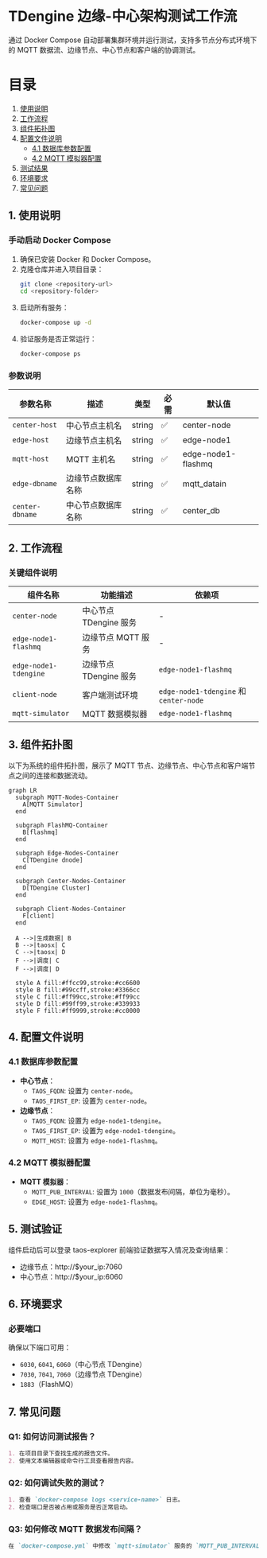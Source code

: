 # TDengine 边缘-中心架构测试工作流

通过 Docker Compose 自动部署集群环境并运行测试，支持多节点分布式环境下的 MQTT 数据流、边缘节点、中心节点和客户端的协调测试。

# 目录
1. [使用说明](#1-使用说明)
1. [工作流程](#2-工作流程)
1. [组件拓扑图](#3-组件拓扑图)
1. [配置文件说明](#4-配置文件说明)
    - [4.1 数据库参数配置](#41-数据库参数配置)
    - [4.2 MQTT 模拟器配置](#42-mqtt-模拟器配置)
1. [测试结果](#5-测试结果)
1. [环境要求](#6-环境要求)
1. [常见问题](#7-常见问题)

## 1. 使用说明

### 手动启动 Docker Compose
1. 确保已安装 Docker 和 Docker Compose。
2. 克隆仓库并进入项目目录：
   ```bash
   git clone <repository-url>
   cd <repository-folder>
   ```
3. 启动所有服务：
   ```bash
   docker-compose up -d
   ```
4. 验证服务是否正常运行：
   ```bash
   docker-compose ps
   ```

### 参数说明
| 参数名称               | 描述                     | 类型    | 必需 | 默认值    |
|------------------------|--------------------------|---------|------|-----------|
| `center-host`          | 中心节点主机名           | string  | ✅   | center-node |
| `edge-host`            | 边缘节点主机名           | string  | ✅   | edge-node1  |
| `mqtt-host`            | MQTT 主机名             | string  | ✅   | edge-node1-flashmq |
| `edge-dbname`          | 边缘节点数据库名称       | string  | ✅   | mqtt_datain |
| `center-dbname`        | 中心节点数据库名称       | string  | ✅   | center_db |

## 2. 工作流程


### 关键组件说明
| 组件名称               | 功能描述                          | 依赖项                              |
|------------------------|-----------------------------------|-------------------------------------|
| `center-node`          | 中心节点 TDengine 服务           | -                                   |
| `edge-node1-flashmq`   | 边缘节点 MQTT 服务               | -                                   |
| `edge-node1-tdengine`  | 边缘节点 TDengine 服务           | `edge-node1-flashmq`                |
| `client-node`          | 客户端测试环境                    | `edge-node1-tdengine` 和 `center-node` |
| `mqtt-simulator`       | MQTT 数据模拟器                  | `edge-node1-flashmq`                |

## 3. 组件拓扑图

以下为系统的组件拓扑图，展示了 MQTT 节点、边缘节点、中心节点和客户端节点之间的连接和数据流动。

```mermaid
graph LR
  subgraph MQTT-Nodes-Container
    A[MQTT Simulator]
  end

  subgraph FlashMQ-Container
    B[flashmq]
  end

  subgraph Edge-Nodes-Container
    C[TDengine dnode]
  end

  subgraph Center-Nodes-Container
    D[TDengine Cluster]
  end

  subgraph Client-Nodes-Container
    F[client]
  end

  A -->|生成数据| B
  B -->|taosx| C
  C -->|taosx| D
  F -->|调度| C
  F -->|调度| D

  style A fill:#ffcc99,stroke:#cc6600
  style B fill:#99ccff,stroke:#3366cc
  style C fill:#ff99cc,stroke:#ff99cc
  style D fill:#99ff99,stroke:#339933
  style F fill:#ff9999,stroke:#cc0000
```

## 4. 配置文件说明

### 4.1 数据库参数配置
- **中心节点**：
  - `TAOS_FQDN`: 设置为 `center-node`。
  - `TAOS_FIRST_EP`: 设置为 `center-node`。
- **边缘节点**：
  - `TAOS_FQDN`: 设置为 `edge-node1-tdengine`。
  - `TAOS_FIRST_EP`: 设置为 `edge-node1-tdengine`。
  - `MQTT_HOST`: 设置为 `edge-node1-flashmq`。

### 4.2 MQTT 模拟器配置
- **MQTT 模拟器**：
  - `MQTT_PUB_INTERVAL`: 设置为 `1000`（数据发布间隔，单位为毫秒）。
  - `EDGE_HOST`: 设置为 `edge-node1-flashmq`。

## 5. 测试验证
组件启动后可以登录 taos-explorer 前端验证数据写入情况及查询结果：
- 边缘节点：http://$your_ip:7060
- 中心节点：http://$your_ip:6060

## 6. 环境要求

### 必要端口
确保以下端口可用：
- `6030`, `6041`, `6060`（中心节点 TDengine）
- `7030`, `7041`, `7060`（边缘节点 TDengine）
- `1883`（FlashMQ）

## 7. 常见问题

### Q1: 如何访问测试报告？
```markdown
1. 在项目目录下查找生成的报告文件。
2. 使用文本编辑器或命令行工具查看报告内容。
```

### Q2: 如何调试失败的测试？
```markdown
1. 查看 `docker-compose logs <service-name>` 日志。
2. 检查端口是否被占用或服务是否正常启动。
```

### Q3: 如何修改 MQTT 数据发布间隔？
```markdown
在 `docker-compose.yml` 中修改 `mqtt-simulator` 服务的 `MQTT_PUB_INTERVAL` 环境变量。
```